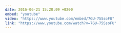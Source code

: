 ```yaml
---
date: 2016-06-21 15:20:09 +0200
embed: "youtube"
video: "https://www.youtube.com/embed/7GU-75SsoFU"
link: "https://www.youtube.com/watch?v=7GU-75SsoFU"
---
```

